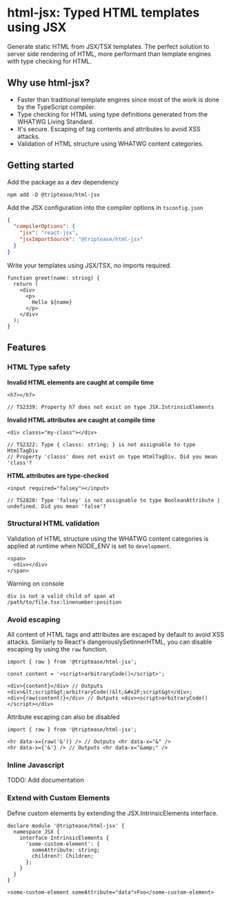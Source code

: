 # html-jsx: Typed HTML templates using JSX

Generate static HTML from JSX/TSX templates. The perfect solution to server side rendering of HTML, more performant than
template engines with type checking for HTML.

## Why use html-jsx?

- Faster than traditional template engines since most of the work is done by the TypeScript compiler.
- Type checking for HTML using type definitions generated from the WHATWG Living Standard.
- It's secure. Escaping of tag contents and attributes to avoid XSS attacks.
- Validation of HTML structure using WHATWG content categories.

## Getting started

Add the package as a dev dependency
```shell
npm add -D @triptease/html-jsx
```

Add the JSX configuration into the compiler options in `tsconfig.json`
```json
{
  "compilerOptions": {
    "jsx": "react-jsx",
    "jsxImportSource": "@triptease/html-jsx"
  }
}
```

Write your templates using JSX/TSX, no imports required.

```tsx
function greet(name: string) {
  return (
    <div>
      <p>
        Hello ${name}
      </p>
    </div>
  );
}
```

## Features

### HTML Type safety

**Invalid HTML elements are caught at compile time**

```tsx
<h7></h7>

// TS2339: Property h7 does not exist on type JSX.IntrinsicElements
```

**Invalid HTML attributes are caught at compile time**

```tsx
<div classs="my-class"></div>

// TS2322: Type { classs: string; } is not assignable to type HtmlTagDiv
// Property 'classs' does not exist on type HtmlTagDiv. Did you mean 'class'?
```

**HTML attributes are type-checked**

```tsx
<input required="falsey"></input>

// TS2820: Type 'falsey' is not assignable to type BooleanAttribute | undefined. Did you mean 'false'?
```


### Structural HTML validation

Validation of HTML structure using the WHATWG content categories is applied at runtime when NODE_ENV is set to `development`.

```tsx
<span>
  <div></div>
</span>
```

Warning on console
```
div is not a valid child of span at /path/to/file.tsx:linenumber:position
```

### Avoid escaping

All content of HTML tags and attributes are escaped by default to avoid XSS attacks. 
Similarly to React's dangerouslySetInnerHTML, you can disable escaping by using the `raw` function.

```tsx
import { raw } from '@triptease/html-jsx';

const content = '<script>arbitraryCode()</script>';

<div>{content}</div> // Outputs <div>&lt;script&gt;arbitraryCode()&lt;&#x2F;script&gt</div>;
<div>{raw(content)}</div> // Outputs <div><script>arbitraryCode()</script></div>
```

Attribute escaping can also be disabled

```tsx
import { raw } from '@triptease/html-jsx';

<hr data-x={raw('&')} /> // Outputs <hr data-x="&" />
<hr data-x={'&'} /> // Outputs <hr data-x="&amp;" />
```


### Inline Javascript

TODO: Add documentation


### Extend with Custom Elements

Define custom elements by extending the JSX.IntrinsicElements interface.

```tsx
declare module '@triptease/html-jsx' {
  namespace JSX {
    interface IntrinsicElements {
      'some-custom-element': {
        someAttribute: string;
        children?: Children;
      };
    }
  }
}

<some-custom-element someAttribute="data">Foo</some-custom-element>
```